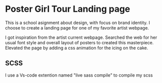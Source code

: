 # Poster Girl Tour Landing page

This is a school asignment about design, with focus on brand identity. I choose to create a landing page for one of my favorite artist webpage.

I got inspiration from the artist current webpage. Searched the web for her usual font style and overall layout of posters to created this masterpiece. Elevated the page by adding a css animation for the icing on the cake.

## SCSS

I use a Vs-code extention named "live sass compile" to compile my scss
